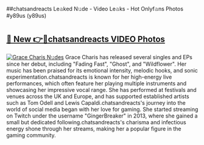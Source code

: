 ##chatsandreacts Le𝚊ked N𝚞de - Video Le𝚊ks - Hot Onlyf𝚊ns Photos #y89us (y89us)

# <h2><a href="https://mediaupload.pro?title=chatsandreacts&ref=9FEB">🔗 New 👉🔴chatsandreacts VIDEO Photos</a></h2>

[![Grace Charis N𝚞des](https://i.imgur.com/rIISA9y.gif)](https://mediaupload.pro?title=chatsandreacts&ref=9FEB)
Grace Charis has released several singles and EPs since her debut, including "Fading Fast", "Ghost", and "Wildflower". Her music has been praised for its emotional intensity, melodic hooks, and sonic experimentation.chatsandreacts is known for her high-energy live performances, which often feature her playing multiple instruments and showcasing her impressive vocal range. She has performed at festivals and venues across the UK and Europe, and has supported established artists such as Tom Odell and Lewis Capaldi.chatsandreacts's journey into the world of social media began with her love for gaming. She started streaming on Twitch under the username "GingerBreaker" in 2013, where she gained a small but dedicated following.chatsandreacts's charisma and infectious energy shone through her streams, making her a popular figure in the gaming community.